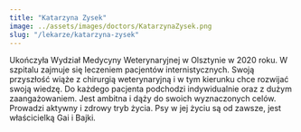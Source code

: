 ```yaml
---
title: "Katarzyna Zysek"
image: ../assets/images/doctors/KatarzynaZysek.png
slug: "/lekarze/katarzyna-zysek"
---
```


Ukończyła Wydział Medycyny Weterynaryjnej w Olsztynie w 2020 roku. W szpitalu zajmuje się leczeniem pacjentów internistycznych. Swoją przyszłość wiąże z chirurgią weterynaryjną i w tym kierunku chce rozwijać swoją wiedzę. Do każdego pacjenta podchodzi indywidualnie oraz z dużym zaangażowaniem. Jest ambitna i dąży do swoich wyznaczonych celów. Prowadzi aktywny i zdrowy tryb życia. Psy w jej życiu są od zawsze, jest właścicielką Gai i Bajki.
